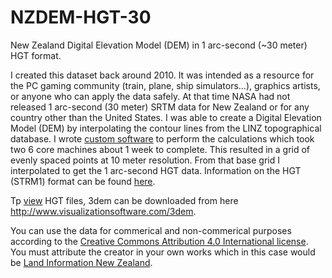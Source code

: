 # NZDEM-HGT-30

New Zealand Digital Elevation Model (DEM) in 1 arc-second (~30 meter) HGT format. 

I created this dataset back around 2010. It was intended as a resource for the PC gaming community (train, plane, ship simulators...), graphics artists, or anyone who can apply the data safely. At that time NASA had not released 1 arc-second (30 meter) SRTM data for New Zealand or for any country other than the United States. I was able to create a Digital Elevation Model (DEM) by interpolating the contour lines from the LINZ topographical database. I wrote [custom software](https://github.com/nodecomplete/NZDEM-HGT-30/blob/master/Screenshots/ConversionApp.jpg?raw=true) to perform the calculations which took two 6 core machines about 1 week to complete. This resulted in a grid of evenly spaced points at 10 meter resolution. From that base grid I interpolated to get the 1 arc-second HGT data. Information on the HGT (STRM1) format can be found [here](https://dds.cr.usgs.gov/srtm/version2_1/Documentation/SRTM_Topo.pdf).

Tp [view](https://github.com/nodecomplete/NZDEM-HGT-30/blob/master/Screenshots/tongariro.jpg) HGT files, 3dem can be downloaded from here http://www.visualizationsoftware.com/3dem. 

You can use the data for commerical and non-commerical purposes according to the [Creative Commons Attribution 4.0 International license](https://creativecommons.org/licenses/by/4.0/legalcode). You must attribute the creator in your own works which in this case would be [Land Information New Zealand](https://www.linz.govt.nz/).

 

 
